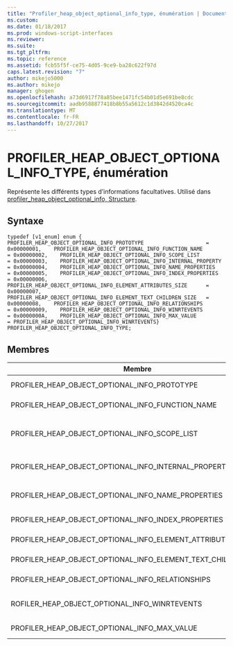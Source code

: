 ```yaml
---
title: "Profiler_heap_object_optional_info_type, énumération | Documents Microsoft"
ms.custom: 
ms.date: 01/18/2017
ms.prod: windows-script-interfaces
ms.reviewer: 
ms.suite: 
ms.tgt_pltfrm: 
ms.topic: reference
ms.assetid: fcb55f5f-ce75-4d05-9ce9-ba28c622f97d
caps.latest.revision: "7"
author: mikejo5000
ms.author: mikejo
manager: ghogen
ms.openlocfilehash: a73d6917f78a85bee1471fc54b01d5e691be8cdc
ms.sourcegitcommit: aadb9588877418b8b55a5612c1d3842d4520ca4c
ms.translationtype: MT
ms.contentlocale: fr-FR
ms.lasthandoff: 10/27/2017
---
```

# <a name="profilerheapobjectoptionalinfotype-enumeration"></a>PROFILER_HEAP_OBJECT_OPTIONAL_INFO_TYPE, énumération
Représente les différents types d’informations facultatives. Utilisé dans [profiler_heap_object_optional_info, Structure](../../winscript/reference/profiler-heap-object-optional-info-structure.md).  
  
## <a name="syntax"></a>Syntaxe  
  
```  
typedef [v1_enum] enum {    PROFILER_HEAP_OBJECT_OPTIONAL_INFO_PROTOTYPE                    = 0x00000001,    PROFILER_HEAP_OBJECT_OPTIONAL_INFO_FUNCTION_NAME                = 0x00000002,    PROFILER_HEAP_OBJECT_OPTIONAL_INFO_SCOPE_LIST                   = 0x00000003,    PROFILER_HEAP_OBJECT_OPTIONAL_INFO_INTERNAL_PROPERTY            = 0x00000004,    PROFILER_HEAP_OBJECT_OPTIONAL_INFO_NAME_PROPERTIES              = 0x00000005,    PROFILER_HEAP_OBJECT_OPTIONAL_INFO_INDEX_PROPERTIES             = 0x00000006,    PROFILER_HEAP_OBJECT_OPTIONAL_INFO_ELEMENT_ATTRIBUTES_SIZE      = 0x00000007,    PROFILER_HEAP_OBJECT_OPTIONAL_INFO_ELEMENT_TEXT_CHILDREN_SIZE   = 0x00000008,    PROFILER_HEAP_OBJECT_OPTIONAL_INFO_RELATIONSHIPS                = 0x00000009,    PROFILER_HEAP_OBJECT_OPTIONAL_INFO_WINRTEVENTS                  = 0x0000000A,    PROFILER_HEAP_OBJECT_OPTIONAL_INFO_MAX_VALUE                    = PROFILER_HEAP_OBJECT_OPTIONAL_INFO_WINRTEVENTS} PROFILER_HEAP_OBJECT_OPTIONAL_INFO_TYPE;  
```  
  
## <a name="members"></a>Membres  
  
|Membre|Valeur|Description|  
|------------|-----------|-----------------|  
|PROFILER_HEAP_OBJECT_OPTIONAL_INFO_PROTOTYPE|0x00000001|Informations sur le prototype de l’objet du tas.|  
|PROFILER_HEAP_OBJECT_OPTIONAL_INFO_FUNCTION_NAME|0x00000002|Informations sur le nom de la fonction de l’objet du tas.|  
|PROFILER_HEAP_OBJECT_OPTIONAL_INFO_SCOPE_LIST|0 x 00000003|Informations sur l’objet de segment de mémoire [profiler_heap_object_scope_list, Structure](../../winscript/reference/profiler-heap-object-scope-list-structure.md).|  
|PROFILER_HEAP_OBJECT_OPTIONAL_INFO_INTERNAL_PROPERTY|0x00000004|Informations sur la propriété interne de l’objet de segment de mémoire.|  
|PROFILER_HEAP_OBJECT_OPTIONAL_INFO_NAME_PROPERTIES|0 x 00000005|Informations sur les propriétés du nom de l’objet de segment de mémoire.|  
|PROFILER_HEAP_OBJECT_OPTIONAL_INFO_INDEX_PROPERTIES|0 x 00000006|Informations sur les propriétés de l’index de l’objet du tas.|  
|PROFILER_HEAP_OBJECT_OPTIONAL_INFO_ELEMENT_ATTRIBUTES_SIZE|0 x 00000007|La taille des attributs qui sont associés à un élément DOM.|  
|PROFILER_HEAP_OBJECT_OPTIONAL_INFO_ELEMENT_TEXT_CHILDREN_SIZE|0x00000008|La taille du texte associé à un élément DOM.|  
|PROFILER_HEAP_OBJECT_OPTIONAL_INFO_RELATIONSHIPS|0 x 00000009|Informations sur les relations de l’objet de segment de mémoire.|  
|ROFILER_HEAP_OBJECT_OPTIONAL_INFO_WINRTEVENTS|0x0000000A|Informations sur les événements de Windows Runtime de l’objet du tas.|  
|PROFILER_HEAP_OBJECT_OPTIONAL_INFO_MAX_VALUE|PROFILER_HEAP_OBJECT_OPTIONAL_INFO_WINRTEVENTS|La valeur maximale de cette énumération.|